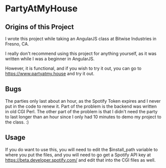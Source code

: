 # PartyAtMyHouse

## Origins of this Project

I wrote this project while taking an AngularJS class at Bitwise Industries in Fresno, CA.

I really don't recommend using this project for anything yourself, as it was written while I was a beginner in AngularJS.

However, it is functional, and if you wish to try it out, you can go to https://www.partyatmy.house and try it out.

## Bugs

The parties only last about an hour, as the Spotify Token expires and I never put in the code to renew it.  Part of the problem is the backend was written in old CGI Perl.  The other part of the problem is that I didn't need the party to last longer than an hour since I only had 10 minutes to demo my project to the class.  :)

## Usage  

If you do want to use this, you will need to edit the $install_path variable to where you put the files, and you will need to go get a Spotify API key at https://beta.developer.spotify.com/ and edit that into the CGI files as well.
